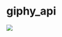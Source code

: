 # giphy_api
![](https://www.dropbox.com/s/6r4st2klysebggu/FireShot%20Capture%201%20-%20%20-%20file____home_akhil_Desktop_porn_api_practice_giphy_giphy_api_index.html.png?dl=0)